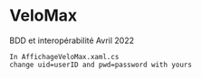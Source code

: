 # VeloMax
BDD et interopérabilité Avril 2022

```
In AffichageVeloMax.xaml.cs
change uid=userID and pwd=password with yours
```
